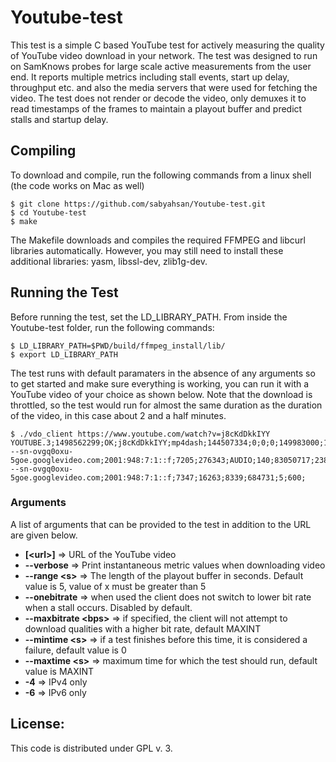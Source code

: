 Youtube-test
============
This test is a simple C based YouTube test for actively measuring the quality of YouTube video download in your network. The test was designed to run on SamKnows probes for large scale active measurements from the user end. It reports multiple metrics including stall events, start up delay, throughput etc. and also the media servers that were used for fetching the video. The test does not render or decode the video, only demuxes it to read timestamps of the frames to maintain a playout buffer and predict stalls and startup delay. 

## Compiling

To download and compile, run the following commands from a linux shell (the code works on Mac as well)

```shell
$ git clone https://github.com/sabyahsan/Youtube-test.git
$ cd Youtube-test
$ make
```




The Makefile downloads and compiles the required FFMPEG and libcurl libraries automatically. However, you may still need to install these additional libraries: yasm, libssl-dev, zlib1g-dev. 

## Running the Test 

Before running the test, set the LD_LIBRARY_PATH. From inside the Youtube-test folder, run the following commands: 

```shell
$ LD_LIBRARY_PATH=$PWD/build/ffmpeg_install/lib/
$ export LD_LIBRARY_PATH
```

The test runs with default paramaters in the absence of any arguments so to get started and make sure everything is working, you can run it with a YouTube video of your choice as shown below. Note that the download is throttled, so the test would run for almost the same duration as the duration of the video, in this case about 2 and a half minutes. 

```shell
$ ./vdo_client https://www.youtube.com/watch?v=j8cKdDkkIYY
YOUTUBE.3;1498562299;OK;j8cKdDkkIYY;mp4dash;144507334;0;0;0;149983000;101025;0;VIDEO;136;49792158;25261454;507338;r4---sn-ovgq0oxu-5goe.googlevideo.com;2001:948:7:1::f;7205;276343;AUDIO;140;83050717;2385881;28728;r4---sn-ovgq0oxu-5goe.googlevideo.com;2001:948:7:1::f;7347;16263;8339;684731;5;600;
```


### Arguments

A list of arguments that can be provided to the test in addition to the URL are given below. 

*	**[\<url\>]** => URL of the YouTube video
*	**--verbose** => Print instantaneous metric values when downloading video
*	**--range \<s\>** => The length of the playout buffer in seconds. Default value is 5, value of x must be greater than 5 
*	**--onebitrate** => when used the client does not switch to lower bit rate when a stall occurs. Disabled by default.
*	**--maxbitrate \<bps\>** => if specified, the client will not attempt to download qualities with a higher bit rate, default MAXINT
*	**--mintime \<s\>** => if a test finishes before this time, it is considered a failure, default value is 0
*	**--maxtime \<s\>** => maximum time for which the test should run, default value is MAXINT
* **-4** => IPv4 only
* **-6** => IPv6 only 

## License: 

This code is distributed under GPL v. 3. 
